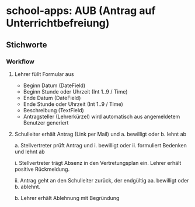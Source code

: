 # school-apps: AUB (Antrag auf Unterrichtbefreiung)
## Stichworte
### Workflow

1.  Lehrer füllt Formular aus
    - Beginn Datum (DateField)
    - Beginn Stunde oder Uhrzeit (Int 1..9 / Time)
    - Ende Datum (DateField)
    - Ende Stunde oder Uhrzeit (Int 1..9 / Time)
    - Beschreibung (TextField)
    - Antragsteller (Lehrerkürzel) wird automatisch aus angemeldetem Benutzer generiert


2.  Schulleiter erhält Antrag (Link per Mail) und a. bewilligt oder b. lehnt ab

    a. Stellvertreter prüft Antrag und i. bewilligt oder ii. formuliert Bedenken und lehnt ab
    
       i. Stellvertreter trägt Absenz in den Vertretungsplan ein. Lehrer erhält positive Rückmeldung.  
       
       ii. Antrag geht an den Schulleiter zurück, der endgültig aa. bewilligt oder b. ablehnt.

    b. Lehrer erhält Ablehnung mit Begründung

